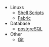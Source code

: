 * Linuxs 
	* [Shell Scripts](Linux/shell.md)
	* [Fabric](Linux/fabric.md)
* Database
	* [postgreSQL](Database/postgreSQL.md)
* Other
	* [Git](Others/git.md)
